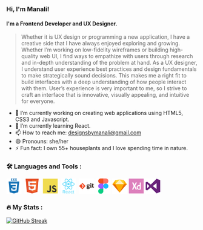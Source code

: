
<!--
**manali-decoding/manali-decoding** is a ✨ _special_ ✨ repository because its `README.md` (this file) appears on your GitHub profile.

Here are some ideas to get you started:
-->

### **Hi, I'm Manali!**

#### I'm a Frontend Developer and UX Designer.

>Whether it is UX design or programming a new application, I have a creative side that I have always enjoyed exploring and growing. Whether I’m working on low-fidelity wireframes or building high-quality web UI, I find ways to empathize with users through research and in-depth understanding of the problem at hand. 
>As a UX designer, I understand user experience best practices and design fundamentals to make strategically sound decisions. This makes me a right fit to build interfaces with a deep understanding of how people interact with them. User’s experience is very important to me, so I strive to craft an interface that is innovative, visually appealing, and intuitive for everyone.

- 🔭 I’m currently working on creating web applications using HTML5, CSS3 and Javascript.
- 🌱 I’m currently learning React.
- 📫 How to reach me: designsbymanali@gmail.com
- 😄 Pronouns: she/her
- ⚡ Fun fact: I own 55+ houseplants and I love spending time in nature.


### :hammer_and_wrench: Languages and Tools :
<div>
   <img src="https://github.com/devicons/devicon/blob/master/icons/css3/css3-plain-wordmark.svg"  title="CSS3" alt="CSS" width="40" height="40"/>&nbsp;
  <img src="https://github.com/devicons/devicon/blob/master/icons/html5/html5-original.svg" title="HTML5" alt="HTML" width="40" height="40"/>&nbsp;
  <img src="https://github.com/devicons/devicon/blob/master/icons/javascript/javascript-original.svg" title="JavaScript" alt="JavaScript" width="40" height="40"/>&nbsp;
  <img src="https://github.com/devicons/devicon/blob/master/icons/react/react-original-wordmark.svg" title="React" alt="React" width="40" height="40"/>&nbsp;
  <img src="https://github.com/devicons/devicon/blob/master/icons/git/git-original-wordmark.svg" title="Git" **alt="Git" width="40" height="40"/>
  <img src="https://github.com/devicons/devicon/blob/master/icons/figma/figma-original.svg" title="Figma" **alt="Figma" width="40" height="40"/>
  <img src="https://github.com/devicons/devicon/blob/master/icons/sketch/sketch-original.svg" title="Sketch" **alt="Sketch" width="40" height="40"/>
  <img src="https://github.com/devicons/devicon/blob/master/icons/xd/xd-plain.svg" title="XD" **alt="XD" width="40" height="40"/>
  <img src="https://github.com/devicons/devicon/blob/master/icons/visualstudio/visualstudio-plain.svg" title="Visual-Studio" **alt="VSCode" width="40" height="40"/>
</div>

### :fire: My Stats :
[![GitHub Streak](http://github-readme-streak-stats.herokuapp.com?user=manali-decoding&theme=dark&background=000000)](https://git.io/streak-stats)


